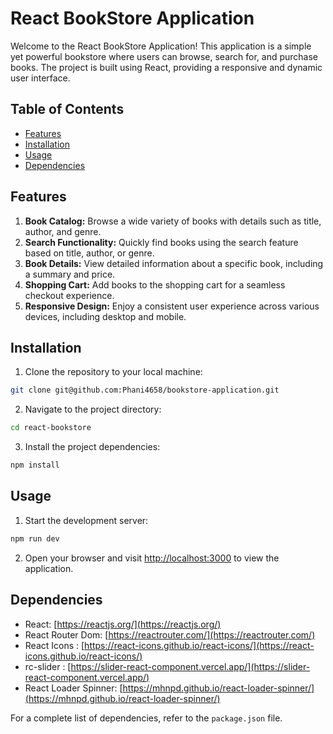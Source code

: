 # React BookStore Application

Welcome to the React BookStore Application! This application is a simple yet powerful bookstore where users can browse, search for, and purchase books. The project is built using React, providing a responsive and dynamic user interface.

## Table of Contents

- [Features](#features)
- [Installation](#installation)
- [Usage](#usage)
- [Dependencies](#dependencies)

## Features

1. **Book Catalog:** Browse a wide variety of books with details such as title, author, and genre.
2. **Search Functionality:** Quickly find books using the search feature based on title, author, or genre.
3. **Book Details:** View detailed information about a specific book, including a summary and price.
4. **Shopping Cart:** Add books to the shopping cart for a seamless checkout experience.
5. **Responsive Design:** Enjoy a consistent user experience across various devices, including desktop and mobile.

## Installation

1. Clone the repository to your local machine:

```bash
git clone git@github.com:Phani4658/bookstore-application.git
```

2. Navigate to the project directory:

```bash
cd react-bookstore
```

3. Install the project dependencies:

```bash
npm install
```

## Usage

1. Start the development server:

```bash
npm run dev
```

2. Open your browser and visit [http://localhost:3000](http://localhost:3000) to view the application.

## Dependencies

- React: [https://reactjs.org/](https://reactjs.org/)
- React Router Dom: [https://reactrouter.com/](https://reactrouter.com/)
- React Icons : [https://react-icons.github.io/react-icons/](https://react-icons.github.io/react-icons/)
- rc-slider : [https://slider-react-component.vercel.app/](https://slider-react-component.vercel.app/)
- React Loader Spinner: [https://mhnpd.github.io/react-loader-spinner/](https://mhnpd.github.io/react-loader-spinner/)

For a complete list of dependencies, refer to the `package.json` file.
